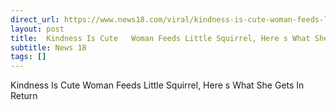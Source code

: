 ```yaml
---
direct_url: https://www.news18.com/viral/kindness-is-cute-woman-feeds-little-squirrel-heres-what-she-gets-in-return-8666895.html
layout: post
title:  Kindness Is Cute   Woman Feeds Little Squirrel, Here s What She Gets In Return
subtitle: News 18
tags: []
---
```


 Kindness Is Cute   Woman Feeds Little Squirrel, Here s What She Gets In Return
